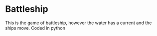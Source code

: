 # Battleship

This is the game of battleship, however the water has a current and the ships move. Coded in python
